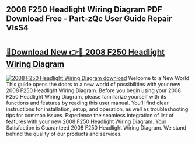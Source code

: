 ## 2008 F250 Headlight Wiring Diagram PDF Download Free - Part-zQc User Guide Repair VIsS4

# <h2><a href="http://dfnop1b.blite.top/?on=2008+F250+Headlight+Wiring+Diagram">🔗Download New 👉🔴 2008 F250 Headlight Wiring Diagram</a></h2>

[![2008 F250 Headlight Wiring Diagram download](https://i.imgur.com/lujVjoI.png)](http://dfnop1b.blite.top/?on=2008+F250+Headlight+Wiring+Diagram)
Welcome to a New World This guide opens the doors to a new world of possibilities with your new 2008 F250 Headlight Wiring Diagram. Before you begin using your 2008 F250 Headlight Wiring Diagram, please familiarize yourself with its functions and features by reading this user manual. You'll find clear instructions for installation, setup, and operation, as well as troubleshooting tips for common issues. Experience the seamless integration of list of features with your new 2008 F250 Headlight Wiring Diagram. Your Satisfaction is Guaranteed 2008 F250 Headlight Wiring Diagram. We stand behind the quality of our products and services.
